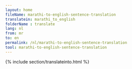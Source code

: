 ```yaml
---
layout: home
fileName: marathi-to-english-sentence-translation
translatein: marathi_to_english
folderName : translate
lang: nl
from: mr
to: en
permalink: /nl/marathi-to-english-sentence-translation
tool: marathi-to-english-sentence-translation
---
```

{% include section/translateinto.html %}